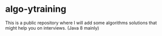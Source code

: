# algo-ytraining
This is a public repository where I will add some algorithms solutions that might help you on interviews. (Java 8 mainly)
